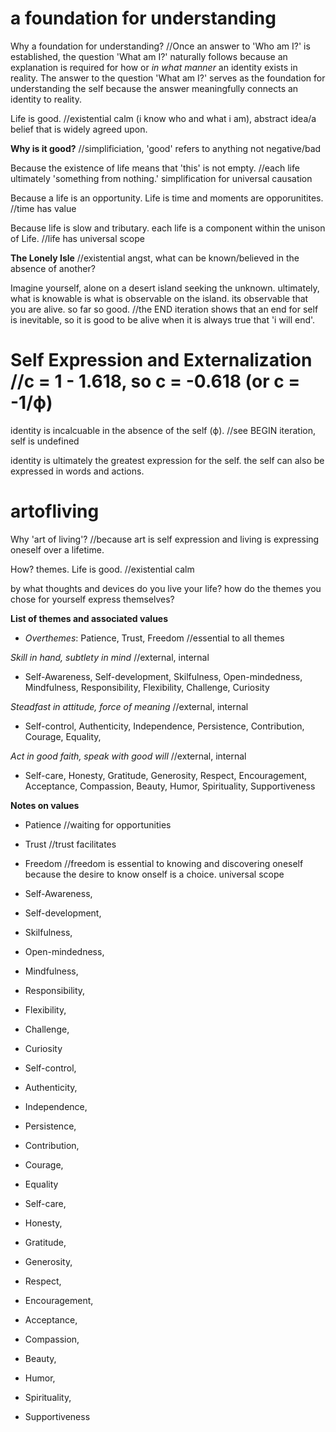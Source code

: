 
# a foundation for understanding
Why a foundation for understanding? //Once an answer to 'Who am I?' is established, the question 'What am I?' naturally follows because an explanation is required for how or *in what manner* an identity exists in reality. The answer to the question 'What am I?' serves as the foundation for understanding the self because the answer meaningfully connects an identity to reality.

Life is good. //existential calm (i know who and what i am), abstract idea/a belief that is widely agreed upon.

**Why is it good?** //simplificiation, 'good' refers to anything not negative/bad

Because the existence of life means that 'this' is not empty. //each life ultimately 'something from nothing.' simplification for universal causation

Because a life is an opportunity. Life is time and moments are opporunitites. //time has value

Because life is slow and tributary. each life is a component within the unison of Life. //life has universal scope

**The Lonely Isle** //existential angst, what can be known/believed in the absence of another?

Imagine yourself, alone on a desert island seeking the unknown. ultimately, what is knowable is what is observable on the island. its observable that you are alive. so far so good. //the END iteration shows that an end for self is inevitable, so it is good to be alive when it is always true that 'i will end'.

# Self Expression and Externalization //c = 1 - 1.618, so c = -0.618 (or c = -1/ϕ)
identity is incalcuable in the absence of the self (ϕ). //see BEGIN iteration, self is undefined

identity is ultimately the greatest expression for the self. the self can also be expressed in words and actions.

# artofliving
Why 'art of living'? //because art is self expression and living is expressing oneself over a lifetime.

How? themes. Life is good. //existential calm

by what thoughts and devices do you live your life? how do the themes you chose for yourself express themselves?


**List of themes and associated values**
* *Overthemes*: Patience, Trust, Freedom //essential to all themes

*Skill in hand, subtlety in mind* //external, internal
* Self-Awareness, Self-development, Skilfulness, Open-mindedness, Mindfulness, Responsibility, Flexibility, Challenge, Curiosity

*Steadfast in attitude, force of meaning* //external, internal
* Self-control, Authenticity, Independence, Persistence, Contribution, Courage, Equality, 

*Act in good faith, speak with good will* //external, internal
* Self-care, Honesty, Gratitude, Generosity, Respect, Encouragement, Acceptance, Compassion, Beauty, Humor, Spirituality, Supportiveness
  
**Notes on values**

* Patience //waiting for opportunities
* Trust //trust facilitates
* Freedom //freedom is essential to knowing and discovering oneself because the desire to know onself is a choice. universal scope


* Self-Awareness, 
* Self-development, 
* Skilfulness, 
* Open-mindedness, 
* Mindfulness, 
* Responsibility, 
* Flexibility, 
* Challenge, 
* Curiosity

* Self-control, 
* Authenticity, 
* Independence, 
* Persistence, 
* Contribution, 
* Courage, 
* Equality

* Self-care, 
* Honesty, 
* Gratitude, 
* Generosity, 
* Respect, 
* Encouragement,
* Acceptance, 
* Compassion, 
* Beauty, 
* Humor, 
* Spirituality, 
* Supportiveness
